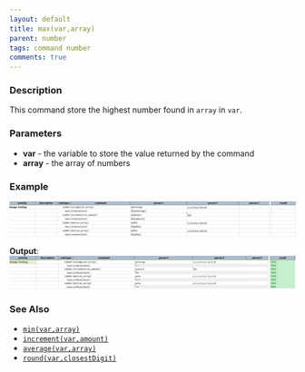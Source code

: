 ```yaml
---
layout: default
title: max(var,array)
parent: number
tags: command number
comments: true
---
```



### Description
This command store the highest number found in `array` in `var`.


### Parameters
- **var** \- the variable to store the value returned by the command
- **array** \- the array of numbers


### Example
![script](image/max_01.png)

**Output**:<br/>
![output](image/max_02.png)


### See Also
- [`min(var,array)`](min(var,array))
- [`increment(var,amount)`](increment(var,amount))
- [`average(var,array)`](average(var,array))
- [`round(var,closestDigit)`](round(var,closestDigit))
